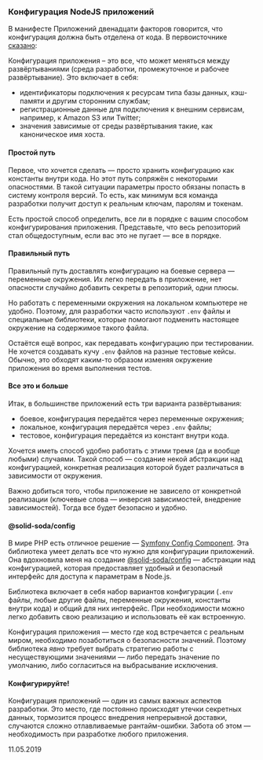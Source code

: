 ### Конфигурация NodeJS приложений

В манифесте Приложений двенадцати факторов говорится, что конфигурация должна быть отделена от кода. В первоисточнике [сказано](https://habr.com/ru/post/258739/#config):

Конфигурация приложения – это все, что может меняться между развёртываниями (среда разработки, промежуточное и рабочее развёртывание). Это включает в себя:

- идентификаторы подключения к ресурсам типа базы данных, кэш-памяти и другим сторонним службам;
- регистрационные данные для подключения к внешним сервисам, например, к Amazon S3 или Twitter;
- значения зависимые от среды развёртывания такие, как каноническое имя хоста.

#### Простой путь

Первое, что хочется сделать — просто хранить конфигурацию как константы внутри кода. Но этот путь сопряжён с некоторыми опасностями. В такой ситуации параметры просто обязаны попасть в систему контроля версий. То есть, как минимум вся команда разработки получит доступ к реальным ключам, паролям и токенам.

Есть простой способ определить, все ли в порядке с вашим способом конфигурирования приложения. Представьте, что весь репозиторий стал общедоступным, если вас это не пугает — все в порядке.

#### Правильный путь

Правильный путь доставлять конфигурацию на боевые сервера — переменные окружения. Их легко передать в приложение, нет опасности случайно добавить секреты в репозиторий, одни плюсы.

Но работать с переменными окружения на локальном компьютере не удобно. Поэтому, для разработки часто используют `.env` файлы и специальные библиотеки, которые помогают подменить настоящее окружение на содержимое такого файла.

Остаётся ещё вопрос, как передавать конфигурацию при тестировании. Не хочется создавать кучу `.env` файлов на разные тестовые кейсы. Обычно, это обходят каким-то образом изменяя окружение приложения во время выполнения тестов.

#### Все это и больше

Итак, в большинстве приложений есть три варианта развёртывания:

- боевое, конфигурация передаётся через переменные окружения;
- локальное, конфигурация передаётся через `.env` файлы;
- тестовое, конфигурация передаётся из констант внутри кода.

Хочется иметь способ удобно работать с этими тремя (да и вообще любыми) случаями. Такой способ — создание некой абстракции над конфигурацией, конкретная реализация которой будет различаться в зависимости от окружения.

Важно добиться того, чтобы приложение не зависело от конкретной реализации (ключевые слова — инверсия зависимостей, внедрение зависимостей). Тогда все будет безопасно и удобно.

#### @solid-soda/config

В мире PHP есть отличное решение — [Symfony Config Component](https://symfony.com/doc/current/components/config.html). Эта библиотека умеет делать все что нужно для конфигурации приложений. Она вдохновила меня на создание [@solid-soda/config](https://github.com/solid-soda/config) — абстракции над конфигурацией, которая предоставляет удобный и безопасный интерфейс для доступа к параметрам в Node.js.

Библиотека включает в себя набор вариантов конфигурации (`.env` файлы, любые другие файлы, переменные окружения, константы внутри кода) и общий для них интерфейс. При необходимости можно легко добавить свою реализацию и использовать её как встроенную.

Конфигурация приложения — место где код встречается с реальным миром, необходимо позаботиться о безопасности значений. Поэтому библиотека _явно_ требует выбрать стратегию работы с несуществующими значениями — либо передать значение по умолчанию, либо согласиться на выбрасывание исключения.

#### Конфигурируйте!

Конфигурация приложений — один из самых важных аспектов разработки. Это место, где постоянно происходят утечки секретных данных, тормозится процесс внедрения непрерывной доставки, случаются сложно отлавливаемые рантайм-ошибки. Забота об этом — необходимость при разработке любого приложения.

11.05.2019
